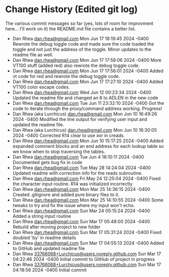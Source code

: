 # Change History (Edited git log)

The various commit messages so far (yes, lots of room for improvment here... I'll work on it)
the README.md file contains a better list.

- Dan Rhea <dan.rhea@gmail.com>  Mon Jun 17 18:19:45 2024 -0400
Rewrote the debug toggle code and made sure the code loaded the toggle and not just the address of the toggle. Minor updates to the readme file as well.
- Dan Rhea <dan.rhea@gmail.com> Mon Jun 17 17:58:06 2024 -0400
More VT100 stuff (added red) also rewrote the debug toggle code.
- Dan Rhea <dan.rhea@gmail.com> Mon Jun 17 17:56:01 2024 -0400
Added vt code for red and rewrote the debug toggle code.
- Dan Rhea <dan.rhea@gmail.com> Mon Jun 17 17:27:10 2024 -0400
Added VT100 color escape codes.
- Dan Rhea <dan.rhea@gmail.com> Wed Jun 12 00:23:34 2024 -0400
Updated the readme file and changed an 8 to ADLEN in the new code
- Dan Rhea <dan.rhea@gmail.com> Tue Jun 11 23:32:10 2024 -0400
Got the code to iterate through the proxy/command address working. Progress!
- Dan Rhea (aka Lurchicus) <dan.rhea@gmail.com> Mon Jun 10 16:49:26 2024 -0400
Modified the line output for verifying user input and updated the readme file.
- Dan Rhea (aka Lurchicus) <dan.rhea@gmail.com> Mon Jun 10 16:30:05 2024 -0400
Corrected R14 clear to use xor in creads.
- Dan Rhea <dan.rhea@gmail.com> Mon Jun 10 15:17:25 2024 -0400
Added expanded comment blocks and an end address for each lookup table so we know when to stop traversing the tables.
- Dan Rhea <dan.rhea@gmail.com> Tue Jun 4 18:10:11 2024 -0400
Documented gets bug fix in code
- Dan Rhea <dan.rhea@gmail.com> Tue May 28 14:24:04 2024 -0400
Updated readme with correction info for the reads subroutine.
- Dan Rhea <dan.rhea@gmail.com> Fri May 24 12:25:04 2024 -0400
Fixed the character input routine. R14 was initialized incorrectly
- Dan Rhea <dan.rhea@gmail.com> Mon Mar 25 14:36:15 2024 -0400
Created .gitignore and added pure binary files to it.
- Dan Rhea <dan.rhea@gmail.com> Mon Mar 25 14:10:55 2024 -0400
Some tweaks to try and fix the issue where my input won't echo.
- Dan Rhea <dan.rhea@gmail.com> Sun Mar 24 05:15:24 2024 -0400
Added a string input routine
- Dan Rhea <dan.rhea@gmail.com> Sun Mar 17 05:48:00 2024 -0400
Rebuild after moving project to new folder
- Dan Rhea <dan.rhea@gmail.com> Sun Mar 17 05:31:24 2024 -0400
Fixed doubled 'by' in readme details
- Dan Rhea <dan.rhea@gmail.com> Sun Mar 17 04:55:13 2024 -0400
Added to GitHub and updated readme file
- Dan Rhea <33766068+Lurchicus@users.noreply.github.com> Sun Mar 17 04:22:46 2024 -0400
Initial commit to GitHub of project in progress
- Dan Rhea <33766068+Lurchicus@users.noreply.github.com> Sun Mar 17 04:18:56 2024 -0400
Initial commit
